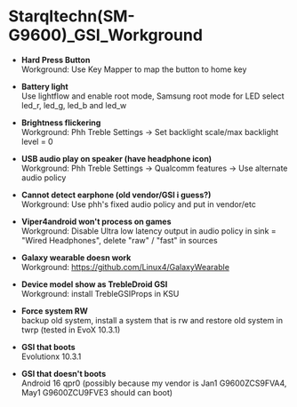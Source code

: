 # Starqltechn(SM-G9600)_GSI_Workground

 - **Hard Press Button**\
Workground: Use Key Mapper to map the button to home key

- **Battery light**\
Use lightflow and enable root mode, Samsung root mode for LED select led_r, led_g, led_b and led_w

- **Brightness flickering**\
Workground: Phh Treble Settings -> Set backlight scale/max backlight level = 0

- **USB audio play on speaker (have headphone icon)**\
Workground: Phh Treble Settings -> Qualcomm features -> Use alternate audio policy

- **Cannot detect earphone (old vendor/GSI i guess?)**\
Workground: Use phh's fixed audio policy and put in vendor/etc

- **Viper4android won't process on games**\
Workground: Disable Ultra low latency output in audio policy in <route> sink = "Wired Headphones", delete "raw" / "fast" in sources

- **Galaxy wearable doesn work**\
Workground: https://github.com/Linux4/GalaxyWearable

- **Device model show as TrebleDroid GSI**\
Workground: install TrebleGSIProps in KSU

- **Force system RW**\
backup old system, install a system that is rw and restore old system in twrp (tested in EvoX 10.3.1)

- **GSI that boots**\
Evolutionx 10.3.1

- **GSI that doesn't boots**\
Android 16 qpr0 (possibly because my vendor is Jan1 G9600ZCS9FVA4, May1 G9600ZCU9FVE3 should can boot)
